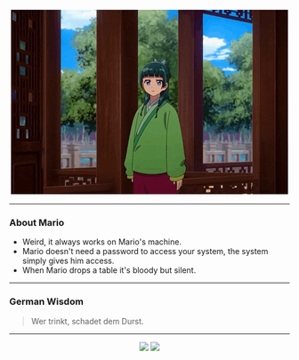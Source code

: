<p align="center">
  <img src="assets/maomao.gif" />
</p>

---

### About Mario
- Weird, it always works on Mario's machine.
- Mario doesn't need a password to access your system, the system simply gives him access.
- When Mario drops a table it's bloody but silent.

---

### German Wisdom
> Wer trinkt, schadet dem Durst.

---

<p align="center">
  <a>
    <img height="180em" src="https://github-readme-stats-eight-theta.vercel.app/api?username=Torfkopp&show_icons=true&theme=dark&include_all_commits=true&count_private=true"/>
  </a>
  <a href="https://github.com/Torfkopp?tab=repositories">
    <img height="180em" src="https://github-readme-stats-eight-theta.vercel.app/api/top-langs/?username=torfkopp&layout=compact&theme=dark&langs_count=8&hide=java"/>
  </a>
</p>
